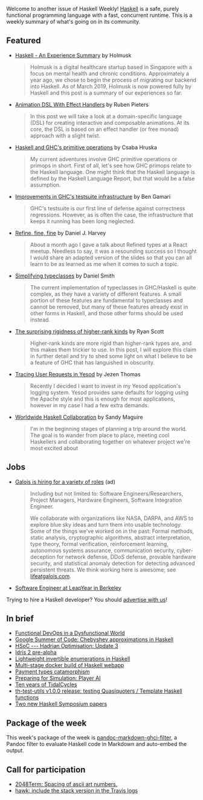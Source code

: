 Welcome to another issue of Haskell Weekly!
[Haskell](https://www.haskell.org) is a safe, purely functional programming language with a fast, concurrent runtime.
This is a weekly summary of what's going on in its community.

## Featured

-   [Haskell - An Experience Summary](https://holmusk.dev/blog/2019-03-29-experience-summary.html) by Holmusk

    > Holmusk is a digital healthcare startup based in Singapore with a focus on mental health and chronic conditions. Approximately a year ago, we chose to begin the process of migrating our backend into Haskell. As of March 2019, Holmusk is now powered fully by Haskell and this post is a summary of our experiences so far.

-   [Animation DSL With Effect Handlers](https://rubenpieters.github.io/programming/haskell/2019/07/09/animation-dsl-1.html) by Ruben Pieters

    > In this post we will take a look at a domain-specific language (DSL) for creating interactive and composable animations. At its core, the DSL is based on an effect handler (or free monad) approach with a slight twist.

-   [Haskell and GHC's primitive operations](https://www.patreon.com/posts/haskell-and-ghcs-28226784) by Csaba Hruska

    > My current adventures involve GHC primitive operations or primops in short. First of all, let's see how GHC primops relate to the Haskell language. One might think that the Haskell language is defined by the Haskell Language Report, but that would be a false assumption.

-   [Improvements in GHC's testsuite infrastructure](https://www.haskell.org/ghc/blog/20190708-testsuite-work.html) by Ben Gamari

    > GHC's testsuite is our first line of defense against correctness regressions. However, as is often the case, the infrastructure that keeps it running has been long neglected.

-   [Refine, fine, fine](https://danieljharvey.github.io/posts/2019-07-05-refined-types.html) by Daniel J. Harvey

    > About a month ago I gave a talk about Refined types at a React meetup. Needless to say, it was a resounding success so I thought I would share an adapted version of the slides so that you can all learn to be as learned as me when it comes to such a topic.

-   [Simplifying typeclasses](http://h2.jaguarpaw.co.uk/posts/simplifying-typeclasses/) by Daniel Smith

    > The current implementation of typeclasses in GHC/Haskell is quite complex, as they have a variety of different features. A small portion of these features are fundamental to typeclasses and cannot be removed, but many of these features already exist in other forms in Haskell, and those other forms should be used instead.

-   [The surprising rigidness of higher-rank kinds](https://ryanglscott.github.io/2019/07/10/the-surprising-rigidness-of-higher-rank-kinds/) by Ryan Scott

    > Higher-rank kinds are more rigid than higher-rank types are, and this makes them trickier to use. In this post, I will explore this claim in further detail and try to shed some light on what I believe to be a feature of GHC that has languished in obscurity.

-   [Tracing User Requests in Yesod](https://jezenthomas.com/tracing-user-requests-in-yesod/) by Jezen Thomas

    > Recently I decided I want to invest in my Yesod application's logging system. Yesod provides sane defaults for logging using the Apache style and this is enough for most applications, however in my case I had a few extra demands.

-   [Worldwide Haskell Collaboration](https://isovector.github.io/erdos/) by Sandy Maguire

    > I'm in the beginning stages of planning a trip around the world. The goal is to wander from place to place, meeting cool Haskellers and collaborating together on whatever project we're most excited about

## Jobs

-   [Galois is hiring for a variety of roles](https://galois.com/careers/) (ad)

    > Including but not limited to: Software Engineers/Researchers, Project Managers, Hardware Engineers, Software Integration Engineer.
    >
    > We collaborate with organizations like NASA, DARPA, and AWS to explore blue sky ideas and turn them into usable technology. Some of the things we've worked on in the past: Formal methods, static analysis, cryptographic algorithms, abstract interpretation, type theory, formal verification, reinforcement learning, autonomous systems assurance, communication security, cyber-deception for network defense, DDoS defense, provable hardware security, and statistical anomaly detection for detecting advanced persistent threats. We think working here is awesome; see [lifeatgalois.com](https://lifeatgalois.com).

-   [Software Engineer at LeapYear in Berkeley](https://hire.withgoogle.com/public/jobs/leapyeario/view/P_AAAAAAEAAAMDbs__uVXOsM)

Trying to hire a Haskell developer?
You should [advertise with us](https://haskellweekly.news/advertising.html)!

## In brief

-   [Functional DevOps in a Dysfunctional World](https://vaibhavsagar.com/blog/2019/07/04/functional-devops/index.html)
-   [Google Summer of Code: Chebyshev approximations in Haskell](https://bit.ly/2Le97gL)
-   [HSoC --- Hadrian Optimisation: Update 3](https://medium.com/@ratherforky/hsoc-hadrian-optimisation-update-3-19e1647f3e10)
-   [Idris 2 pre-alpha](https://github.com/edwinb/Idris2/tree/1cf9849a5552ecebde2f412abd8ef0e65a0e07ce)
-   [Lightweight invertible enumerations in Haskell](https://byorgey.wordpress.com/2019/07/05/lightweight-invertible-enumerations-in-haskell/)
-   [Multi-stage docker build of Haskell webapp](https://oleg.fi/gists/posts/2019-07-04-docker-haskell-example.html)
-   [Payment types catamorphism](https://blog.ploeh.dk/2019/07/08/payment-types-catamorphism/)
-   [Preparing for Simulation: Player AI](https://mmhaskell.com/blog/2019/7/8/preparing-for-simulation-player-ai)
-   [Ten years of TidalCycles](https://slab.org/ten-years-of-tidalcycles/)
-   [th-test-utils v1.0.0 release: testing Quasiquoters / Template Haskell functions](https://np.reddit.com/r/haskell/comments/cbjt68/thtestutils_v100_release_testing_quasiquoters/)
-   [Two new Haskell Symposium papers](https://mpickering.github.io/posts/2019-07-09-haskell-papers.html)

## Package of the week

This week's package of the week is [pandoc-markdown-ghci-filter](https://hackage.haskell.org/package/pandoc-markdown-ghci-filter-0.1.0.0), a Pandoc filter to evaluate Haskell code in Markdown and auto-embed the output.

## Call for participation

-   [2048Term: Spacing of ascii art numbers.](https://github.com/MaurizioBruetsch/2048Term/issues/9)
-   [hawk: include the stack version in the Travis logs](https://github.com/gelisam/hawk/issues/210)
